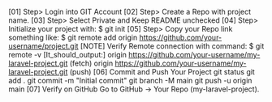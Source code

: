 <!-- CONNECTING PROJECT WITH GIT HUB -->
[01] Step> Login into GIT Account
[02] Step> Create a Repo with project name.
[03] Step> Select Private and Keep README unchecked
[04] Step> Initialize your project with:
     $ git init
[05] Step> Copy your Repo link something like:
     $ git remote add origin https://github.com/your-username/project.git
     [NOTE] Verify Remote connection with command:
     $ git remote -v
     [It_should_output:]
     origin  https://github.com/your-username/my-laravel-project.git (fetch)
     origin  https://github.com/your-username/my-laravel-project.git (push)
[06] Commit and Push Your Project
     git status
     git add .
     git commit -m "Initial commit"
     git branch -M main
     git push -u origin main
[07] Verify on GitHub
     Go to GitHub → Your Repo (my-laravel-project).
